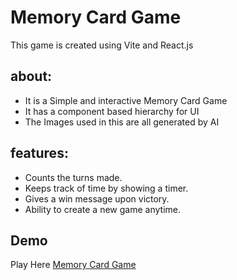 # Memory Card Game

This game is created using Vite and React.js

## about:
- It is a Simple and interactive Memory Card Game
- It has a component based hierarchy for UI
- The Images used in this are all generated by AI

## features:
- Counts the turns made.
- Keeps track of time by showing a timer.
- Gives a win message upon victory.
- Ability to create a new game anytime.
## Demo

Play Here [Memory Card Game](https://nasheethahmeda.github.io/MemoryCardGame/)